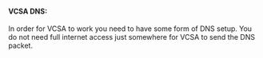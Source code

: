 
#### VCSA DNS:
In order for VCSA to work you need to have some form of DNS setup. You do not need full internet access just somewhere for VCSA to send the DNS packet.